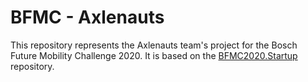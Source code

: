 # BFMC - Axlenauts

This repository represents the Axlenauts team's project for the Bosch Future Mobility Challenge 2020. It is based on the [BFMC2020.Startup](https://github.com/ECC-BFMC/BFMC2020.Startup) repository.
